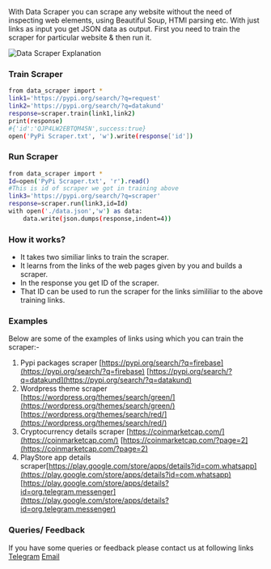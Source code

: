 With Data Scraper you can scrape any website without the need of inspecting web elements, using Beautiful Soup, HTMl parsing etc.
With just links as input you get JSON data as output.
First you need to train the scraper for particular website & then run it.


![Data Scraper Explanation](https://firebasestorage.googleapis.com/v0/b/datakund-studio.appspot.com/o/Pypi%20data%20scraper.png?alt=media&token=e1e961db-6694-4823-82f6-b7fb41139075)

### Train Scraper

```sh
from data_scraper import *
link1='https://pypi.org/search/?q=request'
link2='https://pypi.org/search/?q=datakund'
response=scraper.train(link1,link2)
print(response)
#{'id':'QJP4LW2EBTQM45N',success:true}
open('PyPi Scraper.txt', 'w').write(response['id'])
```


### Run Scraper

```sh
from data_scraper import *
Id=open('PyPi Scraper.txt', 'r').read()
#This is id of scraper we got in training above
link3='https://pypi.org/search/?q=scraper'
response=scraper.run(link3,id=Id)
with open('./data.json','w') as data:
	data.write(json.dumps(response,indent=4))
```

### How it works?
* It takes two similiar links to train the scraper.
* It learns from the links of the web pages given by you and builds a scraper.
* In the response you get ID of the scraper.
* That ID can be used to run the scraper for the links simililiar to the above training links.


### Examples
Below are some of the examples of links using which you can train the scraper:-
1. Pypi packages scraper [https://pypi.org/search/?q=firebase](https://pypi.org/search/?q=firebase)  [https://pypi.org/search/?q=datakund](https://pypi.org/search/?q=datakund)
2. Wordpress theme scraper [https://wordpress.org/themes/search/green/](https://wordpress.org/themes/search/green/)   [https://wordpress.org/themes/search/red/](https://wordpress.org/themes/search/red/)
3. Cryptocurrency details scraper [https://coinmarketcap.com/](https://coinmarketcap.com/)  [https://coinmarketcap.com/?page=2](https://coinmarketcap.com/?page=2)
4. PlayStore app details scraper[https://play.google.com/store/apps/details?id=com.whatsapp](https://play.google.com/store/apps/details?id=com.whatsapp)   [https://play.google.com/store/apps/details?id=org.telegram.messenger](https://play.google.com/store/apps/details?id=org.telegram.messenger)

### Queries/ Feedback
If you have some queries or feedback please contact us at following links
[Telegram](https://t.me/datakund)
[Email](abhishek@datakund.com)